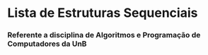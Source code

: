 # Lista de Estruturas Sequenciais 
### Referente a disciplina de Algoritmos e Programação de Computadores da UnB
